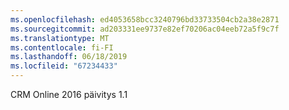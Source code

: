 ```yaml
---
ms.openlocfilehash: ed4053658bcc3240796bd33733504cb2a38e2871
ms.sourcegitcommit: ad203331ee9737e82ef70206ac04eeb72a5f9c7f
ms.translationtype: MT
ms.contentlocale: fi-FI
ms.lasthandoff: 06/18/2019
ms.locfileid: "67234433"
---
```

CRM Online 2016 päivitys 1.1